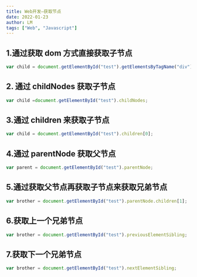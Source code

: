 ```yaml
---
title: Web开发—获取节点
date: 2022-01-23
author: LM
tags: ["Web", "Javascript"]
---
```


## 1.通过获取 dom 方式直接获取子节点

```javascript
var child = document.getElementById("test").getElementsByTagName("div");
```

## 2. 通过 childNodes 获取子节点

```javascript
var child =document.getElementById("test").childNodes;
```

## 3.通过 children 来获取子节点

```javascript
var child = document.getElementById("test").children[0];
```

## 4.通过 parentNode 获取父节点

```javascript
var parent = document.getElementById("test").parentNode;
```

## 5.通过获取父节点再获取子节点来获取兄弟节点

```javascript
var brother = document.getElementById("test").parentNode.children[1];
```

## 6.获取上一个兄弟节点

```javascript
var brother = document.getElementById("test").previousElementSibling;
```

## 7.获取下一个兄弟节点

```javascript
var brother = document.getElementById("test").nextElementSibling;
```


